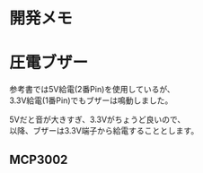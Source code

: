 # 開発メモ

# 圧電ブザー

参考書では5V給電(2番Pin)を使用しているが、  
3.3V給電(1番Pin)でもブザーは鳴動しました。  

5Vだと音が大きすぎ、3.3Vがちょうど良いので、  
以降、ブザーは3.3V端子から給電することとします。  

## MCP3002




